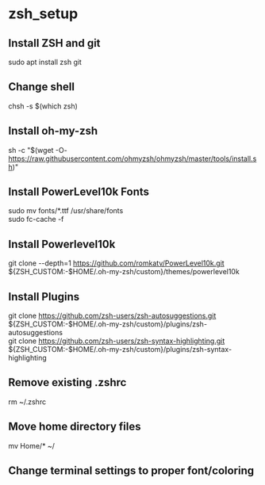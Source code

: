 # zsh_setup

## Install ZSH and git
sudo apt install zsh git <br>

## Change shell
chsh -s $(which zsh) <br>

## Install oh-my-zsh
sh -c "$(wget -O- https://raw.githubusercontent.com/ohmyzsh/ohmyzsh/master/tools/install.sh)" <br>

## Install PowerLevel10k Fonts
sudo mv fonts/*.ttf /usr/share/fonts <br>
sudo fc-cache -f <br>

## Install Powerlevel10k
git clone --depth=1 https://github.com/romkatv/PowerLevel10k.git ${ZSH_CUSTOM:-$HOME/.oh-my-zsh/custom}/themes/powerlevel10k <br>

## Install Plugins
git clone https://github.com/zsh-users/zsh-autosuggestions.git ${ZSH_CUSTOM:-$HOME/.oh-my-zsh/custom}/plugins/zsh-autosuggestions <br>
git clone https://github.com/zsh-users/zsh-syntax-highlighting.git ${ZSH_CUSTOM:-$HOME/.oh-my-zsh/custom}/plugins/zsh-syntax-highlighting <br>

## Remove existing .zshrc
rm ~/.zshrc <br>

## Move home directory files
mv Home/* ~/ <br>

## Change terminal settings to proper font/coloring
